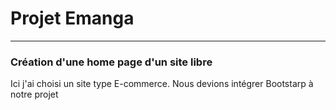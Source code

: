 # Projet Emanga
---

### Création d'une home page d'un site libre
Ici j'ai choisi un site type E-commerce.
Nous devions intégrer Bootstarp à notre projet
